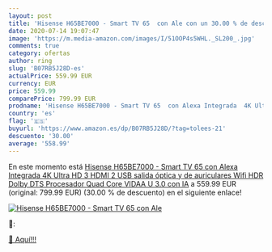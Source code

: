 ```yaml
---
layout: post
title: 'Hisense H65BE7000 - Smart TV 65  con Ale con un 30.00 % de descuento'
date: 2020-07-14 19:07:47
image: 'https://m.media-amazon.com/images/I/51OOP4s5WHL._SL200_.jpg'
comments: true
category: ofertas
author: ring
slug: 'B07RB5J28D-es'
actualPrice: 559.99 EUR
currency: EUR
price: 559.99
comparePrice: 799.99 EUR
prodname: 'Hisense H65BE7000 - Smart TV 65  con Alexa Integrada  4K Ultra HD  3 HDMI  2 USB  salida óptica y de auriculares  Wifi  HDR  Dolby DTS  Procesador Quad Core  VIDAA U 3.0 con IA'
country: 'es'
flag: '🇪🇸'
buyurl: 'https://www.amazon.es/dp/B07RB5J28D/?tag=tolees-21'
descuento: '30.00'
average: '558.99'
---
```


En este momento está [Hisense H65BE7000 - Smart TV 65  con Alexa Integrada  4K Ultra HD  3 HDMI  2 USB  salida óptica y de auriculares  Wifi  HDR  Dolby DTS  Procesador Quad Core  VIDAA U 3.0 con IA](https://www.amazon.es/dp/B07RB5J28D/?tag=tolees-21) a 559.99 EUR (original: 799.99 EUR) (30.00 %  de descuento) en el siguiente enlace!

[![Hisense H65BE7000 - Smart TV 65  con Ale](https://m.media-amazon.com/images/I/51OOP4s5WHL._SL200_.jpg)](https://www.amazon.es/dp/B07RB5J28D/?tag=tolees-21)

🔎:


[🛒 Aquí!!!](https://www.amazon.es/dp/B07RB5J28D/?tag=tolees-21)
